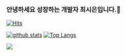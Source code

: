 ### 안녕하세요 성장하는 개발자 최시은입니다.👋
[![Hits](https://hits.seeyoufarm.com/api/count/incr/badge.svg?url=https%3A%2F%2Fgithub.com%2FSIEUN-C)](https://hits.seeyoufarm.com)
<!--
**shinplest/shinplest** is a ✨ _special_ ✨ repository because its `README.md` (this file) appears on your GitHub profile.

Here are some ideas to get you started:

- 🔭 I’m currently working on ...
- 🌱 I’m currently learning ...
- 👯 I’m looking to collaborate on ...
- 🤔 I’m looking for help with ...
- 💬 Ask me about ...
- 📫 How to reach me: ...
- 😄 Pronouns: ...
- ⚡ Fun fact: ...
-->

[![github stats](https://github-readme-stats.vercel.app/api?username=SIEUN-C&show_icons=true&hide_border=true)](https://github.com/SIEUN-C)
[![Top Langs](https://github-readme-stats.vercel.app/api/top-langs/?username=SIEUN-C&layout=compact)](https://github.com/SIEUN-C)

<a href="" target="_blank"><img src="https://img.shields.io/badge/JAVA-007396?style=flat-square&logo=Java&logoColor=white"/></a>
